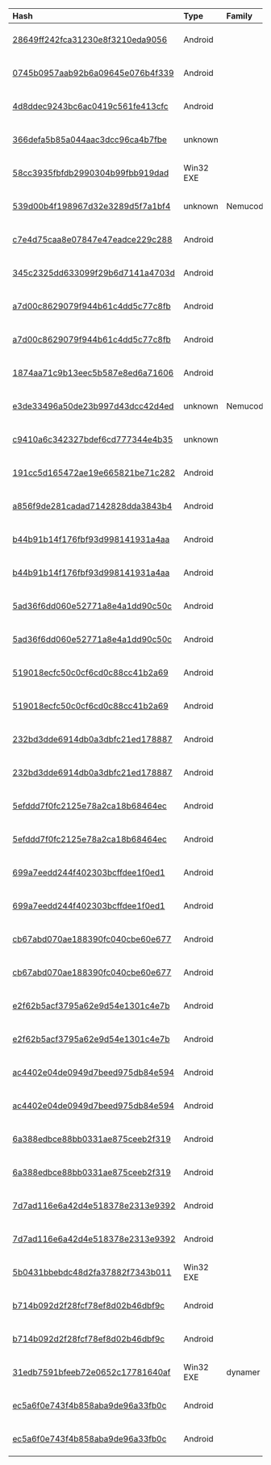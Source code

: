 |Hash|Type|Family|First_Seen|Name|
|:--|:--|:--|:--|:--|
|[28649ff242fca31230e8f3210eda9056](https://www.virustotal.com/gui/file/28649ff242fca31230e8f3210eda9056)|Android||2019-08-29 02:20:35|28649ff242fca31230e8f3210eda9056.virus|
|[0745b0957aab92b6a09645e076b4f339](https://www.virustotal.com/gui/file/0745b0957aab92b6a09645e076b4f339)|Android||2019-05-30 16:38:36|/data/maxplayer.apk|
|[4d8ddec9243bc6ac0419c561fe413cfc](https://www.virustotal.com/gui/file/4d8ddec9243bc6ac0419c561fe413cfc)|Android||2019-03-31 13:22:44|kmplayer.apk|
|[366defa5b85a044aac3dcc96ca4b7fbe](https://www.virustotal.com/gui/file/366defa5b85a044aac3dcc96ca4b7fbe)|unknown||2019-02-11 20:23:39|1910f5ddb0fc0438a3e2a553c97559557898e6310bf7e37b13cf3013fd66ea75.vbs.bin|
|[58cc3935fbfdb2990304b99fbb919dad](https://www.virustotal.com/gui/file/58cc3935fbfdb2990304b99fbb919dad)|Win32 EXE||2019-01-11 19:10:14|n.v|
|[539d00b4f198967d32e3289d5f7a1bf4](https://www.virustotal.com/gui/file/539d00b4f198967d32e3289d5f7a1bf4)|unknown|Nemucod|2018-11-06 07:59:21|%APPDATA%\roaming\microsoft\protect\update.vbs|
|[c7e4d75caa8e07847e47eadce229c288](https://www.virustotal.com/gui/file/c7e4d75caa8e07847e47eadce229c288)|Android||2018-10-25 03:50:37|3aa28d2829ace4613bab93f2cd51e15bd1dab3fe961586e72c0a2d04cd32a968.bin|
|[345c2325dd633099f29b6d7141a4703d](https://www.virustotal.com/gui/file/345c2325dd633099f29b6d7141a4703d)|Android||2018-10-21 02:30:50|62778520e27b393323ad0469cc8405fe7d1430dbd2eeaf016499f6eb48ad4ad8.bin|
|[a7d00c8629079f944b61c4dd5c77c8fb](https://www.virustotal.com/gui/file/a7d00c8629079f944b61c4dd5c77c8fb)|Android||2018-09-11 06:41:59| |
|[a7d00c8629079f944b61c4dd5c77c8fb](https://www.virustotal.com/gui/file/a7d00c8629079f944b61c4dd5c77c8fb)|Android||2018-09-11 06:41:59| |
|[1874aa71c9b13eec5b587e8ed6a71606](https://www.virustotal.com/gui/file/1874aa71c9b13eec5b587e8ed6a71606)|Android||2018-08-30 02:21:02|1874aa71c9b13eec5b587e8ed6a71606.virus|
|[e3de33496a50de23b997d43dcc42d4ed](https://www.virustotal.com/gui/file/e3de33496a50de23b997d43dcc42d4ed)|unknown|Nemucod|2018-08-25 07:46:28|=?UTF-8?B?2KrZgtiv2YrYsSDZhdmI2YLZgS3Yrtin2LUg2KjYp9mE2KXYrtmI2KkudmJz?=|
|[c9410a6c342327bdef6cd777344e4b35](https://www.virustotal.com/gui/file/c9410a6c342327bdef6cd777344e4b35)|unknown||2018-07-30 09:46:31|تقدير موقف-خاص بالإخوة.doc.vbs|
|[191cc5d165472ae19e665821be71c282](https://www.virustotal.com/gui/file/191cc5d165472ae19e665821be71c282)|Android||2018-05-23 03:20:13|191cc5d165472ae19e665821be71c282.virus|
|[a856f9de281cadad7142828dda3843b4](https://www.virustotal.com/gui/file/a856f9de281cadad7142828dda3843b4)|Android||2018-05-21 02:26:19|a856f9de281cadad7142828dda3843b4.virus|
|[b44b91b14f176fbf93d998141931a4aa](https://www.virustotal.com/gui/file/b44b91b14f176fbf93d998141931a4aa)|Android||2018-05-08 13:02:59|309523ecd0c4bc5e337005e71666da3711d0cda519100d5d5aa019b22dc61cbd.bin|
|[b44b91b14f176fbf93d998141931a4aa](https://www.virustotal.com/gui/file/b44b91b14f176fbf93d998141931a4aa)|Android||2018-05-08 13:02:59|309523ecd0c4bc5e337005e71666da3711d0cda519100d5d5aa019b22dc61cbd.bin|
|[5ad36f6dd060e52771a8e4a1dd90c50c](https://www.virustotal.com/gui/file/5ad36f6dd060e52771a8e4a1dd90c50c)|Android||2018-05-08 13:02:07|ef4d8bf8fec822eceb6bb8644a2a07972419e851c7c26e483620d9ca7c5e806e.bin|
|[5ad36f6dd060e52771a8e4a1dd90c50c](https://www.virustotal.com/gui/file/5ad36f6dd060e52771a8e4a1dd90c50c)|Android||2018-05-08 13:02:07|ef4d8bf8fec822eceb6bb8644a2a07972419e851c7c26e483620d9ca7c5e806e.bin|
|[519018ecfc50c0cf6cd0c88cc41b2a69](https://www.virustotal.com/gui/file/519018ecfc50c0cf6cd0c88cc41b2a69)|Android||2018-05-08 13:00:51|adc712518e21d182acbf154a12c3d451bf82f1981e4d195fa2e33de32aa19dc5.bin|
|[519018ecfc50c0cf6cd0c88cc41b2a69](https://www.virustotal.com/gui/file/519018ecfc50c0cf6cd0c88cc41b2a69)|Android||2018-05-08 13:00:51|adc712518e21d182acbf154a12c3d451bf82f1981e4d195fa2e33de32aa19dc5.bin|
|[232bd3dde6914db0a3dbfc21ed178887](https://www.virustotal.com/gui/file/232bd3dde6914db0a3dbfc21ed178887)|Android||2018-05-08 13:00:07|141b76bcd7a6ae41feccb263b0bda7879eca2f42974e124acccb38810cee52c7.bin|
|[232bd3dde6914db0a3dbfc21ed178887](https://www.virustotal.com/gui/file/232bd3dde6914db0a3dbfc21ed178887)|Android||2018-05-08 13:00:07|141b76bcd7a6ae41feccb263b0bda7879eca2f42974e124acccb38810cee52c7.bin|
|[5efddd7f0fc2125e78a2ca18b68464ec](https://www.virustotal.com/gui/file/5efddd7f0fc2125e78a2ca18b68464ec)|Android||2018-05-03 17:21:06|5efddd7f0fc2125e78a2ca18b68464ec.virus|
|[5efddd7f0fc2125e78a2ca18b68464ec](https://www.virustotal.com/gui/file/5efddd7f0fc2125e78a2ca18b68464ec)|Android||2018-05-03 17:21:06|5efddd7f0fc2125e78a2ca18b68464ec.virus|
|[699a7eedd244f402303bcffdee1f0ed1](https://www.virustotal.com/gui/file/699a7eedd244f402303bcffdee1f0ed1)|Android||2018-04-24 19:12:48|7a7eee78dfffa5974a2da9bdd3337fb16e5e1d658cbe5284ef352114ef446f6a.bin|
|[699a7eedd244f402303bcffdee1f0ed1](https://www.virustotal.com/gui/file/699a7eedd244f402303bcffdee1f0ed1)|Android||2018-04-24 19:12:48|7a7eee78dfffa5974a2da9bdd3337fb16e5e1d658cbe5284ef352114ef446f6a.bin|
|[cb67abd070ae188390fc040cbe60e677](https://www.virustotal.com/gui/file/cb67abd070ae188390fc040cbe60e677)|Android||2017-09-24 18:35:23|cb67abd070ae188390fc040cbe60e677.virus|
|[cb67abd070ae188390fc040cbe60e677](https://www.virustotal.com/gui/file/cb67abd070ae188390fc040cbe60e677)|Android||2017-09-24 18:35:23|cb67abd070ae188390fc040cbe60e677.virus|
|[e2f62b5acf3795a62e9d54e1301c4e7b](https://www.virustotal.com/gui/file/e2f62b5acf3795a62e9d54e1301c4e7b)|Android||2017-08-19 09:06:40|e2f62b5acf3795a62e9d54e1301c4e7b.virus|
|[e2f62b5acf3795a62e9d54e1301c4e7b](https://www.virustotal.com/gui/file/e2f62b5acf3795a62e9d54e1301c4e7b)|Android||2017-08-19 09:06:40|e2f62b5acf3795a62e9d54e1301c4e7b.virus|
|[ac4402e04de0949d7beed975db84e594](https://www.virustotal.com/gui/file/ac4402e04de0949d7beed975db84e594)|Android||2017-04-08 23:07:33|ac4402e04de0949d7beed975db84e594.virus|
|[ac4402e04de0949d7beed975db84e594](https://www.virustotal.com/gui/file/ac4402e04de0949d7beed975db84e594)|Android||2017-04-08 23:07:33|ac4402e04de0949d7beed975db84e594.virus|
|[6a388edbce88bb0331ae875ceeb2f319](https://www.virustotal.com/gui/file/6a388edbce88bb0331ae875ceeb2f319)|Android||2016-11-26 08:32:10|041b4d2280cae9720a62350de4541172933909380bb02701a7d20f87e670bac4.bin|
|[6a388edbce88bb0331ae875ceeb2f319](https://www.virustotal.com/gui/file/6a388edbce88bb0331ae875ceeb2f319)|Android||2016-11-26 08:32:10|041b4d2280cae9720a62350de4541172933909380bb02701a7d20f87e670bac4.bin|
|[7d7ad116e6a42d4e518378e2313e9392](https://www.virustotal.com/gui/file/7d7ad116e6a42d4e518378e2313e9392)|Android||2016-11-06 11:50:21|f7fe4e299599a60a4797f9a13468e366394dc2d86ab768f681a0876d8ff052e0.bin|
|[7d7ad116e6a42d4e518378e2313e9392](https://www.virustotal.com/gui/file/7d7ad116e6a42d4e518378e2313e9392)|Android||2016-11-06 11:50:21|f7fe4e299599a60a4797f9a13468e366394dc2d86ab768f681a0876d8ff052e0.bin|
|[5b0431bbebdc48d2fa37882f7343b011](https://www.virustotal.com/gui/file/5b0431bbebdc48d2fa37882f7343b011)|Win32 EXE||2016-10-03 23:37:13|d493a43aff4d5909df569c6eb8e03cef7596266e|
|[b714b092d2f28fcf78ef8d02b46dbf9c](https://www.virustotal.com/gui/file/b714b092d2f28fcf78ef8d02b46dbf9c)|Android||2016-09-12 16:23:07|b714b092d2f28fcf78ef8d02b46dbf9c.virus|
|[b714b092d2f28fcf78ef8d02b46dbf9c](https://www.virustotal.com/gui/file/b714b092d2f28fcf78ef8d02b46dbf9c)|Android||2016-09-12 16:23:07|b714b092d2f28fcf78ef8d02b46dbf9c.virus|
|[31edb7591bfeeb72e0652c17781640af](https://www.virustotal.com/gui/file/31edb7591bfeeb72e0652c17781640af)|Win32 EXE|dynamer|2016-08-18 16:20:51|31edb7591bfeeb72e0652c17781640af.virus|
|[ec5a6f0e743f4b858aba9de96a33fb0c](https://www.virustotal.com/gui/file/ec5a6f0e743f4b858aba9de96a33fb0c)|Android||2016-01-27 07:43:30|ec5a6f0e743f4b858aba9de96a33fb0c.virus|
|[ec5a6f0e743f4b858aba9de96a33fb0c](https://www.virustotal.com/gui/file/ec5a6f0e743f4b858aba9de96a33fb0c)|Android||2016-01-27 07:43:30|ec5a6f0e743f4b858aba9de96a33fb0c.virus|
